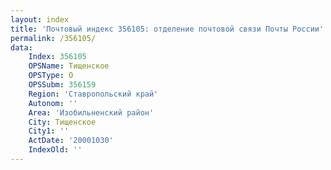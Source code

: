 ```yaml
---
layout: index
title: 'Почтовый индекс 356105: отделение почтовой связи Почты России'
permalink: /356105/
data:
    Index: 356105
    OPSName: Тищенское
    OPSType: О
    OPSSubm: 356159
    Region: 'Ставропольский край'
    Autonom: ''
    Area: 'Изобильненский район'
    City: Тищенское
    City1: ''
    ActDate: '20001030'
    IndexOld: ''
---
```

